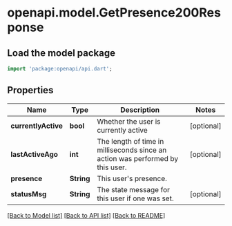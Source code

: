 # openapi.model.GetPresence200Response

## Load the model package
```dart
import 'package:openapi/api.dart';
```

## Properties
Name | Type | Description | Notes
------------ | ------------- | ------------- | -------------
**currentlyActive** | **bool** | Whether the user is currently active | [optional] 
**lastActiveAgo** | **int** | The length of time in milliseconds since an action was performed by this user. | [optional] 
**presence** | **String** | This user's presence. | 
**statusMsg** | **String** | The state message for this user if one was set. | [optional] 

[[Back to Model list]](../README.md#documentation-for-models) [[Back to API list]](../README.md#documentation-for-api-endpoints) [[Back to README]](../README.md)


